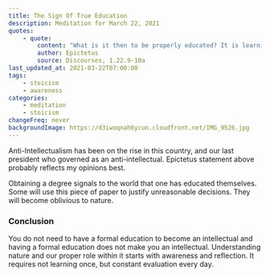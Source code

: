 ```yaml
---
title: The Sign Of True Education
description: Meditation for March 22, 2021
quotes:
    - quote:
        content: "What is it then to be properly educated? It is learning to apply our natural preconceptions to the right things according to Nature, and beyond that to separate the things that lie within our power from those that don't."
        author: Epictetus
        source: Discourses, 1.22.9-10a
last_updated_at: 2021-03-22T07:00:00
tags:
    - stoicism
    - awareness
categories:
    - meditation
    - stoicism
changeFreq: never
backgroundImage: https://d3iwoqnah6ycun.cloudfront.net/IMG_9526.jpg
---
```


Anti-Intellectualism has been on the rise in this country, and our last president who governed as an anti-intellectual. 
Epictetus statement above probably reflects my opinions best.

Obtaining a degree signals to the world that one has educated themselves. Some will use this piece of paper to justify 
unreasonable decisions. They will become oblivious to nature.

### Conclusion

You do not need to have a formal education to become an intellectual and having a formal education does not make you an 
intellectual. Understanding nature and our proper role within it starts with awareness and reflection. It requires not 
learning once, but constant evaluation every day.
